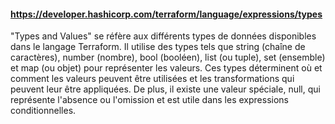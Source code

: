 #### https://developer.hashicorp.com/terraform/language/expressions/types

"Types and Values" se réfère aux différents types de données disponibles dans le langage Terraform. Il utilise des types tels que string (chaîne de caractères), number (nombre), bool (booléen), list (ou tuple), set (ensemble) et map (ou objet) pour représenter les valeurs. Ces types déterminent où et comment les valeurs peuvent être utilisées et les transformations qui peuvent leur être appliquées. De plus, il existe une valeur spéciale, null, qui représente l'absence ou l'omission et est utile dans les expressions conditionnelles.